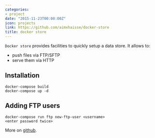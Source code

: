 ```yaml
---
categories:
- project
date: "2015-11-23T00:00:00Z"
icon: projects
link: https://github.com/aimxhaisse/docker-store
title: docker store
---
```


`Docker store` provides facilities to quickly setup a data store. It allows to:

- push files via FTP/SFTP
- serve them via HTTP

## Installation

    docker-compose build
    docker-compose up -d

## Adding FTP users

    docker-compose run ftp new-ftp-user <username>
    <enter password twice>	

More on [github](https://github.com/aimxhaisse/docker-store).
